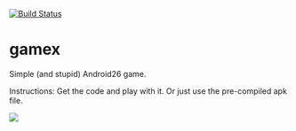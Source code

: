 [![Build Status](https://travis-ci.org/montao/gamex.svg?branch=master)](https://travis-ci.org/montao/gamex)

# gamex
Simple (and stupid) Android26 game.

Instructions: Get the code and play with it. Or just use the pre-compiled apk file.  

![](https://raw.githubusercontent.com/montao/gamex/master/forest-elsa.png)

